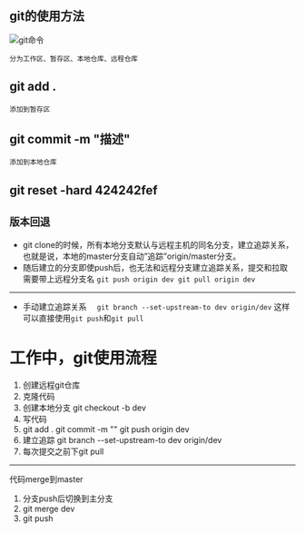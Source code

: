 ## git的使用方法

 ![git命令](http://www.ruanyifeng.com/blogimg/asset/2014/bg2014061202.jpg)

    分为工作区、暂存区、本地仓库、远程仓库

## git add .
`
    添加到暂存区
`
## git commit -m "描述"
`
    添加到本地仓库
`
## git reset -hard 424242fef
`
    版本回退
`
----

* git clone的时候，所有本地分支默认与远程主机的同名分支，建立追踪关系，也就是说，本地的master分支自动”追踪”origin/master分支。
* 随后建立的分支即使push后，也无法和远程分支建立追踪关系，提交和拉取需要带上远程分支名
`
    git push origin dev
    git pull origin dev
`
---
* 手动建立追踪关系
`   git branch --set-upstream-to dev origin/dev
`
这样可以直接使用`git push`和`git pull`

# 工作中，git使用流程

1. 创建远程git仓库
2. 克隆代码
3. 创建本地分支 git checkout -b dev
4. 写代码
5. git add .  git commit -m "" git push origin dev
6. 建立追踪 git branch --set-upstream-to dev origin/dev
7. 每次提交之前下git pull

----
代码merge到master
1. 分支push后切换到主分支
2. git merge dev
3. git push








